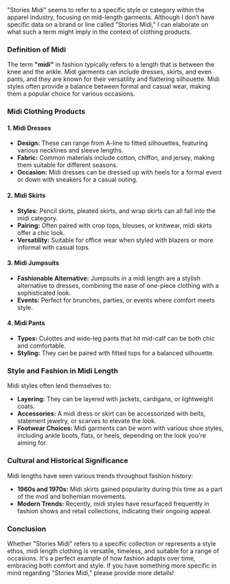 "Stories Midi" seems to refer to a specific style or category within the apparel industry, focusing on mid-length garments. Although I don’t have specific data on a brand or line called "Stories Midi," I can elaborate on what such a term might imply in the context of clothing products.

### Definition of Midi

The term **"midi"** in fashion typically refers to a length that is between the knee and the ankle. Midi garments can include dresses, skirts, and even pants, and they are known for their versatility and flattering silhouette. Midi styles often provide a balance between formal and casual wear, making them a popular choice for various occasions.

### Midi Clothing Products

#### 1. **Midi Dresses**
   - **Design:** These can range from A-line to fitted silhouettes, featuring various necklines and sleeve lengths.
   - **Fabric:** Common materials include cotton, chiffon, and jersey, making them suitable for different seasons.
   - **Occasion:** Midi dresses can be dressed up with heels for a formal event or down with sneakers for a casual outing.

#### 2. **Midi Skirts**
   - **Styles:** Pencil skirts, pleated skirts, and wrap skirts can all fall into the midi category.
   - **Pairing:** Often paired with crop tops, blouses, or knitwear, midi skirts offer a chic look.
   - **Versatility:** Suitable for office wear when styled with blazers or more informal with casual tops.

#### 3. **Midi Jumpsuits**
   - **Fashionable Alternative:** Jumpsuits in a midi length are a stylish alternative to dresses, combining the ease of one-piece clothing with a sophisticated look.
   - **Events:** Perfect for brunches, parties, or events where comfort meets style.

#### 4. **Midi Pants**
   - **Types:** Culottes and wide-leg pants that hit mid-calf can be both chic and comfortable.
   - **Styling:** They can be paired with fitted tops for a balanced silhouette.

### Style and Fashion in Midi Length

Midi styles often lend themselves to:
- **Layering:** They can be layered with jackets, cardigans, or lightweight coats.
- **Accessories:** A midi dress or skirt can be accessorized with belts, statement jewelry, or scarves to elevate the look.
- **Footwear Choices:** Midi garments can be worn with various shoe styles, including ankle boots, flats, or heels, depending on the look you're aiming for.

### Cultural and Historical Significance

Midi lengths have seen various trends throughout fashion history:
- **1960s and 1970s:** Midi skirts gained popularity during this time as a part of the mod and bohemian movements.
- **Modern Trends:** Recently, midi styles have resurfaced frequently in fashion shows and retail collections, indicating their ongoing appeal.

### Conclusion

Whether "Stories Midi" refers to a specific collection or represents a style ethos, midi length clothing is versatile, timeless, and suitable for a range of occasions. It's a perfect example of how fashion adapts over time, embracing both comfort and style. If you have something more specific in mind regarding "Stories Midi," please provide more details!